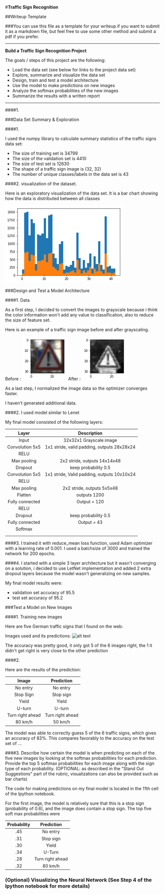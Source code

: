 #**Traffic Sign Recognition** 

##Writeup Template

###You can use this file as a template for your writeup if you want to submit it as a markdown file, but feel free to use some other method and submit a pdf if you prefer.

---

**Build a Traffic Sign Recognition Project**

The goals / steps of this project are the following:
* Load the data set (see below for links to the project data set)
* Explore, summarize and visualize the data set
* Design, train and test a model architecture
* Use the model to make predictions on new images
* Analyze the softmax probabilities of the new images
* Summarize the results with a written report


[//]: # (Image References)

[image1]: ./examples/signs_distribution.png "Visualization"
[image2]: ./examples/before_grayscale.png "Grayscaling"
[image3]: ./examples/after_grayscale.png "Grayscaling"
[image4]: ./examples/sign_grayscaled_normalized.png "Random Noise"
[image5]: ./examples/new_signs.png "Unseen Traffic Signs"

---


####1.  

###Data Set Summary & Exploration

####1.

I used the numpy library to calculate summary statistics of the traffic
signs data set:

* The size of training set is 34799
* The size of the validation set is 4410
* The size of test set is 12630
* The shape of a traffic sign image is (32, 32)
* The number of unique classes/labels in the data set is 43

####2. visualization of the dataset.

Here is an exploratory visualization of the data set. It is a bar chart showing how the data is distributed between all classes

![alt text][image1]

###Design and Test a Model Architecture

####1. Data

As a first step, I decided to convert the images to grayscale because i think the color information won't add any value to classification, also to reduce the size of feature set.

Here is an example of a traffic sign image before and after grayscaling.

Before : ![alt text][image2]
After : ![alt text][image3]

As a last step, I normalized the image data so the optimizer converges faster.

I haven't generated additional data.


####2. I used model similar to Lenet

My final model consisted of the following layers:

| Layer         		|     Description	        					| 
|:---------------------:|:---------------------------------------------:| 
| Input         		| 32x32x1 Grayscale image   							| 
| Convolution 5x5     	| 1x1 stride, valid padding, outputs 28x28x24 	|
| RELU					|												|
| Max pooling	      	| 2x2 stride,  outputs 14x14x48				|
| Dropout               | keep probability 0.5
| Convolution 5x5	    | 1x1 stride, Valid padding, outputs 10x10x24      									|
| RELU					|												|
| Max pooling	      	| 2x2 stride,  outputs 5x5x48				|
| Flatten	        |  outputs 1200      									|
| Fully connected		| Output = 120       									|
| RELU					|												|
| Dropout               | keep probability 0.5
| Fully connected		| Output = 43       									|
| Softmax				|        									|
|						|												|
|						|												|
 


####3. I trained it with reduce_mean loss function, used Adam optimizer with a learning rate of 0.001. I used a batchsize of 3000 and trained the network for 200 epochs.


####4. I started with a simple 3 layer architecture but it wasn't converging on a solution, i decided to use LetNet implementation and added 2 extra dropout layers because the model wasn't generalizing on new samples.


My final model results were:
* validation set accuracy of 95.5 
* test set accuracy of 95.2

###Test a Model on New Images

####1. Training new images

Here are five German traffic signs that I found on the web:

Images used and its predictions:
![alt text][image5] 

The accuracy was pretty good, it only got 5 of the 6 images right, the 1 it didn't get right is very close to the other prediction

####2.

Here are the results of the prediction:

| Image			        |     Prediction	        					| 
|:---------------------:|:---------------------------------------------:| 
| No entry      		| No entry   									| 
| Stop Sign      		| Stop sign   									| 
| Yield					| Yield											|
| U-turn     			| U-turn 										|
| Turn right ahead					| Turn right ahead										|
| 80 km/h	      		| 50 km/h					 				|


The model was able to correctly guess 5 of the 6 traffic signs, which gives an accuracy of 83%. This compares favorably to the accuracy on the test set of ...

####3. Describe how certain the model is when predicting on each of the five new images by looking at the softmax probabilities for each prediction. Provide the top 5 softmax probabilities for each image along with the sign type of each probability. (OPTIONAL: as described in the "Stand Out Suggestions" part of the rubric, visualizations can also be provided such as bar charts)

The code for making predictions on my final model is located in the 11th cell of the Ipython notebook.

For the first image, the model is relatively sure that this is a stop sign (probability of 0.6), and the image does contain a stop sign. The top five soft max probabilities were

| Probability         	|     Prediction	        					| 
|:---------------------:|:---------------------------------------------:| 
| .45         			|  No entry   									| 
| .31     				| Stop sign 										|
| .30					| Yield											|
| .34	      			| U-Turn				 				|
| .28				    | Turn right ahead      							|
| .32				    | 80 km/h      							|




### (Optional) Visualizing the Neural Network (See Step 4 of the Ipython notebook for more details)


